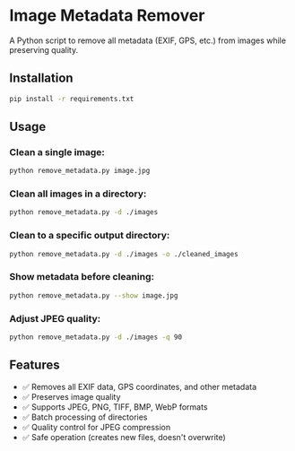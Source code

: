 # Image Metadata Remover

A Python script to remove all metadata (EXIF, GPS, etc.) from images while preserving quality.

## Installation

```bash
pip install -r requirements.txt
```

## Usage

### Clean a single image:
```bash
python remove_metadata.py image.jpg
```

### Clean all images in a directory:
```bash
python remove_metadata.py -d ./images
```

### Clean to a specific output directory:
```bash
python remove_metadata.py -d ./images -o ./cleaned_images
```

### Show metadata before cleaning:
```bash
python remove_metadata.py --show image.jpg
```

### Adjust JPEG quality:
```bash
python remove_metadata.py -d ./images -q 90
```

## Features

- ✅ Removes all EXIF data, GPS coordinates, and other metadata
- ✅ Preserves image quality
- ✅ Supports JPEG, PNG, TIFF, BMP, WebP formats
- ✅ Batch processing of directories
- ✅ Quality control for JPEG compression
- ✅ Safe operation (creates new files, doesn't overwrite)
